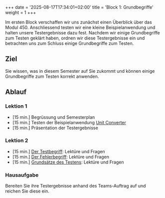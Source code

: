 +++
date = '2025-08-17T17:34:01+02:00'
title = 'Block 1: Grundbegriffe'
weight = 1
+++

Im ersten Block verschaffen wir uns zunächst einen Überblick über das Modul 450. Anschliessend testen wir eine kleine Beispielanwendung und halten unsere Testergebnisse dazu fest. Nachdem wir einige Grundbegriffe zum Testen geklärt haben, ordnen wir diese Testergebnisse ein und betrachten uns zum Schluss einige Grundbegriffe zum Testen.

## Ziel

Sie wissen, was in diesem Semester auf Sie zukommt und können einige Grundbegriffe zum Testen korrekt anwenden.

## Ablauf

### Lektion 1

- [15 min.] Begrüssung und Semesterplan
- [15 min.] Testen der Beispielanwendung [Unit Converter](/unit-converter)
- [15 min.] Präsentation der Testergebnisse

### Lektion 2

- [15 min.] [Der Testbegriff](/theorie/testbegriff): Lektüre und Fragen
- [15 min.] [Der Fehlerbegriff](/theorie/fehlerbegriff): Lektüre und Fragen
- [15 min.] [Grundsätze des Testens](/theorie/grundsaetze): Lektüre und Fragen

### Hausaufgabe

Bereiten Sie ihre Testergebnisse anhand des Teams-Auftrag auf und reichen Sie diese ein.
